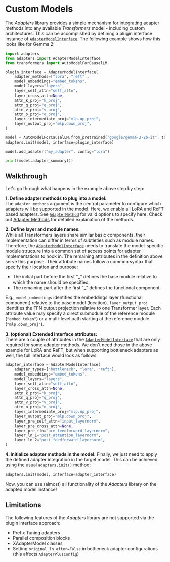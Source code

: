 # Custom Models

The _Adapters_ library provides a simple mechanism for integrating adapter methods into any available _Transformers_ model - including custom architectures.
This can be accomplished by defining a plugin interface instance of [`AdapterModelInterface`](adapters.AdapterModelInterface).
The following example shows how this looks like for Gemma 2:

```python
import adapters
from adapters import AdapterModelInterface
from transformers import AutoModelForCausalLM

plugin_interface = AdapterModelInterface(
    adapter_methods=["lora", "reft"],
    model_embeddings="embed_tokens",
    model_layers="layers",
    layer_self_attn="self_attn",
    layer_cross_attn=None,
    attn_k_proj="k_proj",
    attn_q_proj="q_proj",
    attn_v_proj="v_proj",
    attn_o_proj="o_proj",
    layer_intermediate_proj="mlp.up_proj",
    layer_output_proj="mlp.down_proj",
)

model = AutoModelForCausalLM.from_pretrained("google/gemma-2-2b-it", token="<YOUR_TOKEN>")
adapters.init(model, interface=plugin_interface)

model.add_adapter("my_adapter", config="lora")

print(model.adapter_summary())
```

## Walkthrough

Let's go through what happens in the example above step by step:

**1. Define adapter methods to plug into a model:**  
The `adapter_methods` argument is the central parameter to configure which adapters will be supported in the model.
Here, we enable all LoRA and ReFT based adapters.
See [`AdapterMethod`](adapters.AdapterMethod) for valid options to specify here.
Check out [Adapter Methods](methods.md) for detailed explanation of the methods.

**2. Define layer and module names:**  
While all Transformers layers share similar basic components, their implementation can differ in terms of subtleties such as module names.
Therefore, the [`AdapterModelInterface`](adapters.AdapterModelInterface) needs to translate the model-specific module structure into a common set of access points for adapter implementations to hook in.
The remaining attributes in the definition above serve this purpose.
Their attribute names follow a common syntax that specify their location and purpose:
- The initial part before the first "_" defines the base module relative to which the name should be specified.
- The remaining part after the first "_" defines the functional component.

E.g., `model_embeddings` identifies the embeddings layer (functional component) relative to the base model (location).
`layer_output_proj` identifies the FFN output projection relative to one Transformer layer.
Each attribute value may specify a direct submodule of the reference module (`"embed_token"`) or a multi-level path starting at the reference module (`"mlp.down_proj"`).

**3. (optional) Extended interface attributes:**  
There are a couple of attributes in the [`AdapterModelInterface`](adapters.AdapterModelInterface) that are only required for some adapter methods.
We don't need those in the above example for LoRA and ReFT, but when supporting bottleneck adapters as well, the full interface would look as follows:
```python
adapter_interface = AdapterModelInterface(
    adapter_types=["bottleneck", "lora", "reft"],
    model_embeddings="embed_tokens",
    model_layers="layers",
    layer_self_attn="self_attn",
    layer_cross_attn=None,
    attn_k_proj="k_proj",
    attn_q_proj="q_proj",
    attn_v_proj="v_proj",
    attn_o_proj="o_proj",
    layer_intermediate_proj="mlp.up_proj",
    layer_output_proj="mlp.down_proj",
    layer_pre_self_attn="input_layernorm",
    layer_pre_cross_attn=None,
    layer_pre_ffn="pre_feedforward_layernorm",
    layer_ln_1="post_attention_layernorm",
    layer_ln_2="post_feedforward_layernorm",
)
```

**4. Initialize adapter methods in the model:**
Finally, we just need to apply the defined adapter integration in the target model.
This can be achieved using the usual `adapters.init()` method:
```python
adapters.init(model, interface=adapter_interface)
```
Now, you can use (almost) all functionality of the _Adapters_ library on the adapted model instance!

## Limitations

The following features of the _Adapters_ library are not supported via the plugin interface approach:
- Prefix Tuning adapters
- Parallel composition blocks
- XAdapterModel classes
- Setting `original_ln_after=False` in bottleneck adapter configurations (this affects `AdapterPlusConfig`)
